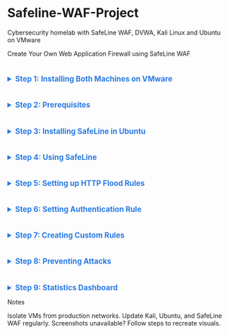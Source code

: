 # Safeline-WAF-Project
Cybersecurity homelab with SafeLine WAF, DVWA, Kali Linux and Ubuntu on VMware

Create Your Own Web Application Firewall using SafeLine WAF
# ########################################################################
<details>
  
<summary style="font-weight: bold; color: #2a7ae2; font-size: 1.2em;">Step 1: Installing Both Machines on VMware</summary>

- **Kali Linux (IP: 10.0.0.41)**:
  - Download from [kali.org](https://www.kali.org/get-kali).
  - Install in VMware with 2 GB RAM, 20 GB disk, and bridged networking.
- **Ubuntu Server (IP: 10.0.0.147)**:
  - Download from [ubuntu.com](https://ubuntu.com/download/server).
  - Install with 2 GB RAM, 20 GB disk, and bridged networking.
- **Check IPs and Connectivity**:
  ```bash
  ping 10.0.0.147  # From Kali
  ping 10.0.0.41   # From Ubuntu
--------------------- Add image ------------------------------
</details>

# ########################################################################

<details>

<summary style="font-weight: bold; color: #2a7ae2; font-size: 1.2em;">Step 2: Prerequisites</summary>

<h2>2.1 Clone DVWA from git:</h2>

- Clone DVWA (or download):
  ```bash
  cd /var/www/html
  sudo git clone https://github.com/digininja/DVWA.git

- If git is not installed, install it first:
  ```bash
  sudo apt-get install -y git
<br>
<br>
<h2>2.2.Set File Permissions:</h2>

- 
  ```bash
  sudo chown -R www-data:www-data DVWA
  sudo chmod -R 755 DVWA
Configure DVWA Database:


<br>
<br>

<h2>2.3 DNS Resolution Setup</h2>


- Edit /etc/hosts on both Kali and Ubuntu:
    ```bash
  sudo nano /etc/hosts

Add:  &ensp;  10.0.0.147 dvwa.local
--------------------Add image dns------------------------
This will allow to access DVWA at http://dvwa.local:8080/DVWA/ from Kali.

<br>
<br>

<h2>2.4 Ubuntu Configurations</h2>

- Installing OpenSSL
  ```bash
  sudo apt-get install -y openssl
----------------------------add image install openssl---------------------------

<br>
<br>

- Installing and Configuring LAMP Stack : this install Apache2, PHP and MySQL:
  ```bash
  sudo apt-get install -y apache2 php php-mysql mysql-server
  sudo mysql_secure_installation
Set MySQL root password: ubuntu(for testing purpose).

<br>
<br>

- DVWA has a config file at DVWA/config/config.inc.php. Update it if necessary:
  ```bash
  $DBMS = 'MySQL';
  $db = 'dvwa';
  $user = 'dvwa_user';
  $pass = 'p@ssw0rd';
  $host = 'localhost';

Note: This is what the config.php file could be shwoing as DVWA/config/config.inc.php.dist
Rename to DVWA/config/config.inc.php.

----------------------add image config.php-------------------------------------

- Create DVWA database:
  ```bash
  sudo mysql -u root -p
  CREATE DATABASE dvwa;
  CREATE USER 'dvwa_user'@'localhost' IDENTIFIED BY 'p@ssw0rd';
  GRANT ALL ON dvwa.* TO 'dvwa_user'@'localhost';
  FLUSH PRIVILEGES;
  exit;

- Create a new database and user in MySQL:
  ```bash
  sudo mysql -u root -p
  CREATE DATABASE dvwa;
  CREATE USER 'dvwa_user'@'localhost' IDENTIFIED BY 'p@ssw0rd';
  GRANT ALL ON dvwa.* TO 'dvwa_user'@'localhost';
  FLUSH PRIVILEGES;
  exit;
<br>

To Initialize DVWA:
Navigate to http://dvwa.local/setup.php in your browser. <br>
Click **`[Create/ResetDatabase]`**.

<br>
<br>

<h2>2.5. Changing the DVWA Listening Port to 8080</h2>

- Edit Apache configuration:
  ```bash
  sudo nano /etc/apache2/ports.conf

Change:
Listen 80

to:
Listen 8080

<br>

<h2>2.6 Changing the Virtual host to Port</h2>

- Edit the apache Virtual host:
  ```bash
   sudo nano /etc/apache2/sites-available/000-default.conf

Change:
<VirtualHost *:80>

to:
<VirtualHost *:8080>

--------------------------add image default--------------------------

<br>
<br>

- Restart Apache:
  ```bash
  sudo systemctl restart apache2


Screenshot: LAMP stack configured and DVWA accessible.

</details>

# ########################################################################

<details>

<summary style="font-weight: bold; color: #2a7ae2; font-size: 1.2em;">Step 3: Installing SafeLine in Ubuntu</summary>

- Install SafeLine WAF:
  ```bash
  bash -c "$(curl -fsSLk https://waf.chaitin.com/release/latest/manager.sh)" -- --en

Access the dashboard at https://10.0.0.147:9443 with provided credentials.Reference: safepoint.cloud  

-----------------------------Screenshot: SafeLine WAF installation complete.   install safeline     install cred------------------------

</details>

# ########################################################################

<details>
<summary style="font-weight: bold; color: #2a7ae2; font-size: 1.2em;">Step 4: Using SafeLine</summary>


4.1 SafeLine WAF Dashboard

Application Tab: Add DVWA (www.dvwa.local, port 443, reverse proxy to http://10.0.0.147:8080).
HTTP Flood: Protects against DoS with rate limiting.
Auth: Provides username/password authentication.
Use a 7-day PRO license trial (code: ZFGYUXVXABSUH7KTMQG4FG4B).
----------------------Screenshot: Dashboard with DVWA added.---------------------------

4.2 Setting up Application Rules

Domain: www.dvwa.local
Port: 443 (HTTPS)
Reverse Proxy: http://10.0.0.147:8080
Requires SSL certificate.

4.3 Creating SSL Certificate
- Generate private key:
  ```bash
  openssl genrsa -out private.key 4096
  
- Generate private.csr:
  ```bash
  openssl req -new -key private.key -out private.csr
---------------------------------private ------------------------------------------------

- Generate SSL certificate:
  ```bash
  openssl x509 -req -days 365 -in private.csr -signkey private.key -out private.crt

--------------------------ssl key -------------------------------------------


Import into SafeLine:

------------------------------<Import image> -----------------------------

4.4 Testing the Application Rule from Kali Browser
Access http://dvwa.local from Kali; it redirects to https://dvwa.local.  

--------------------------- https 1 and 2 3------------------------------

</details>

# ########################################################################

<details>
  


<summary style="font-weight: bold; color: #2a7ae2; font-size: 1.2em;">Step 5: Setting up HTTP Flood Rules</summary>

Set rate limiting (block IPs after 3 requests in 10 seconds for 5 minutes):

Test by accessing DVWA multiple times from Kali.
Check SafeLine dashboard for blocked IPs.
-------------------- flood 1 2 3 4 ------------------------------------

</details>

# ########################################################################

<details>
  


<summary style="font-weight: bold; color: #2a7ae2; font-size: 1.2em;">Step 6: Setting Authentication Rule</summary>

Enable authentication in SafeLine:

Credentials: admin / password
Test from Kali; an authentication page appears before DVWA.

--------------------------- auth 1 2 3 --------------------------------------------------------

</details>

# ########################################################################

<details>
  

<summary style="font-weight: bold; color: #2a7ae2; font-size: 1.2em;">Step 7: Creating Custom Rules</summary>

Block Kali IP (10.0.0.41):

Add deny rule in SafeLine.
Test from Kali; access is blocked.
---------------------------- custom 1 2 ---------------------------------------------------------

</details>

# ########################################################################

<details>



<summary style="font-weight: bold; color: #2a7ae2; font-size: 1.2em;">Step 8: Preventing Attacks</summary>

8.1 Trying SQL Injection with Balanced Rules

In DVWA, set security to low, try SQL injection (e.g., admin' OR '1'='1).
SafeLine blocks it; check dashboard logs.
Screenshot: SQL injection blocked by SafeLine.
-------------------------------balanced 1 2 -------------------------------
8.2 Disabling Attack Rules

Disable SafeLine attack rules; SQL injection succeeds, revealing usernames/passwords.
Screenshot: SQL injection succeeds without rules.
-------------------------------disable 1 2 ----------------------------------
</details>

# ########################################################################

<details>
  


<summary style="font-weight: bold; color: #2a7ae2; font-size: 1.2em;">Step 9: Statistics Dashboard</summary>

View SafeLine dashboard for request counts, blocked IPs, and attack logs.  

----------------------------------------stat -----------------------------------------

</details>

Notes

Isolate VMs from production networks.
Update Kali, Ubuntu, and SafeLine WAF regularly.
Screenshots unavailable? Follow steps to recreate visuals.
